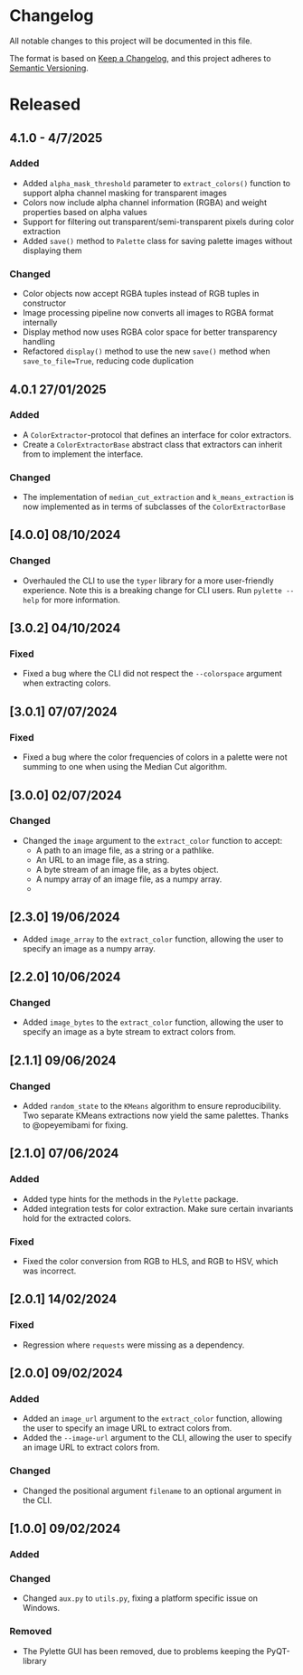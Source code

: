 # Changelog

All notable changes to this project will be documented in this file.

The format is based on [Keep a Changelog](https://keepachangelog.com/en/1.1.0/),
and this project adheres to [Semantic Versioning](https://semver.org/spec/v2.0.0.html).




# Released

## 4.1.0 - 4/7/2025

### Added

- Added `alpha_mask_threshold` parameter to `extract_colors()` function to support alpha channel masking for transparent images
- Colors now include alpha channel information (RGBA) and weight properties based on alpha values
- Support for filtering out transparent/semi-transparent pixels during color extraction
- Added `save()` method to `Palette` class for saving palette images without displaying them

### Changed

- Color objects now accept RGBA tuples instead of RGB tuples in constructor
- Image processing pipeline now converts all images to RGBA format internally
- Display method now uses RGBA color space for better transparency handling
- Refactored `display()` method to use the new `save()` method when `save_to_file=True`, reducing code duplication

## 4.0.1 27/01/2025

### Added

- A `ColorExtractor`-protocol that defines an interface for color extractors.
- Create a `ColorExtractorBase` abstract class that extractors can inherit from to implement the interface.

### Changed
- The implementation of `median_cut_extraction` and `k_means_extraction` is now
implemented as in terms of subclasses of the `ColorExtractorBase`

## [4.0.0] 08/10/2024

### Changed

- Overhauled the CLI to use the `typer` library for a more user-friendly experience. Note this is a breaking change for CLI users. Run `pylette --help` for more information.

## [3.0.2] 04/10/2024

### Fixed

- Fixed a bug where the CLI did not respect the `--colorspace` argument when extracting colors.
## [3.0.1] 07/07/2024

### Fixed
- Fixed a bug where the color frequencies of colors in a palette were not summing to one when using the Median Cut algorithm.

## [3.0.0] 02/07/2024

### Changed
- Changed the `image` argument to the `extract_color` function to accept:
  - A path to an image file, as a string or a pathlike.
  - An URL to an image file, as a string.
  - A byte stream of an image file, as a bytes object.
  - A numpy array of an image file, as a numpy array.
  -
## [2.3.0] 19/06/2024

- Added `image_array` to the `extract_color` function, allowing the user to specify an image as a numpy array.

## [2.2.0] 10/06/2024

### Changed

- Added `image_bytes` to the `extract_color` function, allowing the user to specify an image as a byte stream to extract
  colors from.

## [2.1.1] 09/06/2024

### Changed

- Added `random_state` to the `KMeans` algorithm to ensure reproducibility. Two separate KMeans extractions now yield
  the same palettes. Thanks to @opeyemibami for fixing.

## [2.1.0] 07/06/2024

### Added

- Added type hints for the methods in the `Pylette` package.
- Added integration tests for color extraction. Make sure certain invariants hold for the extracted colors.

### Fixed

- Fixed the color conversion from RGB to HLS, and RGB to HSV, which was incorrect.

## [2.0.1] 14/02/2024

### Fixed

- Regression where `requests` were missing as a dependency.

## [2.0.0] 09/02/2024

### Added

- Added an `image_url` argument to the `extract_color` function, allowing the user to specify an image URL to extract
  colors from.
- Added the `--image-url` argument to the CLI, allowing the user to specify an image URL to extract colors from.

### Changed

- Changed the positional argument `filename` to an optional argument in the CLI.

## [1.0.0] 09/02/2024

### Added

### Changed

- Changed `aux.py` to `utils.py`, fixing a platform specific issue on Windows.

### Removed

- The Pylette GUI has been removed, due to problems keeping the PyQT-library
